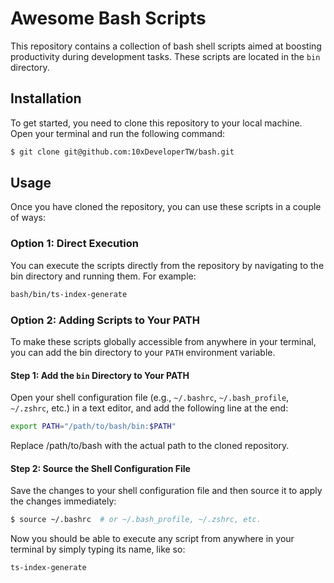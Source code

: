 # Awesome Bash Scripts

This repository contains a collection of bash shell scripts aimed at boosting productivity during development tasks. These scripts are located in the `bin` directory.

## Installation

To get started, you need to clone this repository to your local machine. Open your terminal and run the following command:

```bash
$ git clone git@github.com:10xDeveloperTW/bash.git
```

## Usage

Once you have cloned the repository, you can use these scripts in a couple of ways:

### Option 1: Direct Execution

You can execute the scripts directly from the repository by navigating to the bin directory and running them. For example:

```bash
bash/bin/ts-index-generate
```

### Option 2: Adding Scripts to Your PATH

To make these scripts globally accessible from anywhere in your terminal, you can add the bin directory to your `PATH` environment variable.

#### Step 1: Add the `bin` Directory to Your PATH

Open your shell configuration file (e.g., `~/.bashrc`, `~/.bash_profile`, `~/.zshrc`, etc.) in a text editor, and add the following line at the end:

```bash
export PATH="/path/to/bash/bin:$PATH"
```

Replace /path/to/bash with the actual path to the cloned repository.

#### Step 2: Source the Shell Configuration File

Save the changes to your shell configuration file and then source it to apply the changes immediately:

```bash
$ source ~/.bashrc  # or ~/.bash_profile, ~/.zshrc, etc.
```

Now you should be able to execute any script from anywhere in your terminal by simply typing its name, like so:

```bash
ts-index-generate
```
